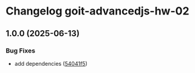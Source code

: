 # Changelog goit-advancedjs-hw-02

## 1.0.0 (2025-06-13)

### Bug Fixes

* add dependencies ([54041f5](https://gitlab.com/goit-uni/js-adv/goit-advancedjs-hw-02/commit/54041f5c8c686f30f9298bf31eb215b372f8c72b))
